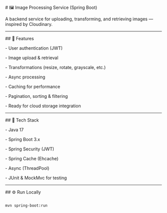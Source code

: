 \# 🖼️ Image Processing Service (Spring Boot)



A backend service for uploading, transforming, and retrieving images — inspired by Cloudinary.



---



\## 🚀 Features

\- User authentication (JWT)

\- Image upload \& retrieval

\- Transformations (resize, rotate, grayscale, etc.)

\- Async processing

\- Caching for performance

\- Pagination, sorting \& filtering

\- Ready for cloud storage integration



---



\## 🧩 Tech Stack

\- Java 17

\- Spring Boot 3.x

\- Spring Security (JWT)

\- Spring Cache (Ehcache)

\- Async (ThreadPool)

\- JUnit \& MockMvc for testing



---



\## ⚙️ Run Locally

```bash

mvn spring-boot:run



